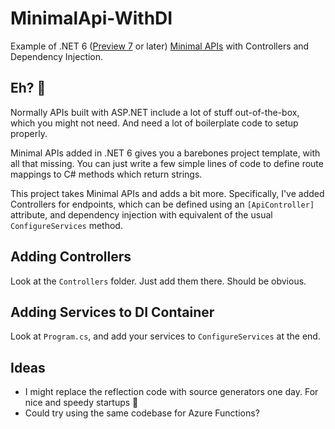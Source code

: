 # MinimalApi-WithDI
Example of .NET 6 ([Preview 7](https://devblogs.microsoft.com/dotnet/announcing-net-6-preview-7/) or later) [Minimal APIs](https://devblogs.microsoft.com/aspnet/asp-net-core-updates-in-net-6-preview-4/#introducing-minimal-apis) with Controllers and Dependency Injection.

## Eh? 🥴

Normally APIs built with ASP.NET include a lot of stuff out-of-the-box, which you might not need. And need a lot of boilerplate code to setup properly.

Minimal APIs added in .NET 6 gives you a barebones project template, with all that missing. You can just write a few simple lines of code to define route mappings to C# methods which return strings.

This project takes Minimal APIs and adds a bit more. Specifically, I've added Controllers for endpoints, which can be defined using an `[ApiController]` attribute, and dependency injection with equivalent of the usual `ConfigureServices` method.

## Adding Controllers

Look at the `Controllers` folder. Just add them there. Should be obvious.

## Adding Services to DI Container

Look at `Program.cs`, and add your services to `ConfigureServices` at the end.

## Ideas
- I might replace the reflection code with source generators one day. For nice and speedy startups 🚅
- Could try using the same codebase for Azure Functions?